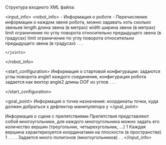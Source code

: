 Структура входного XML файла:

<?xml version="1.0" encoding="UTF-8"?>
<input_info>
  <robot_info> - Информация о роботе
    <joints>   - Перечисление информации о каждом звене робота, можно задавать хоть сколько звеньев
      <joint>
        <length> length </length> длина звена (в метрах)
        <width>  width  </width>  ширина звена (в метрах)
        <limit1> limit  </limit1> ограничение по углу поворота относительно предыдущего звена (в градусах)
        <limit2> limit  </limit2> ограничение по углу поворота относительно предыдущего звена (в градусах)
        </joint>
        .
        .
        .

    </joints>
  </robot_info>

  <start_configuration> Информация о стартовой конфигурации: задаются углы поворота
    <angle> angle1 </angle> каждого соединения, конфигурация робота задается как вектор
    <angle> angle2 </angle> длины DOF из углов 
    .
    .
    .

  </start_configuration>

  <goal_point>  Информация о точке назначения: координаты точки, куда должен добраться
    <x> x </x> дефлектор манипулятора
    <y> y </y>
  </goal_point>

  <scene> Информация о сцене с препятствиями
    <polygon> Препятствия представляют собой многоугольники, для каждого многоугольника можно задать
      <vertex> его количество вершин (треугольник, четырехугольник, ...)
        <x> 1 </x> Каждая вершина характеризуется координатами на плоскости (в пространстве)
        <y> 1 </y>
      </vertex>
      .
      .
      . 
    </polygon>
    . Задается много полигонов (многоугольников)
    .
    .
  </scene>
</input_info>

